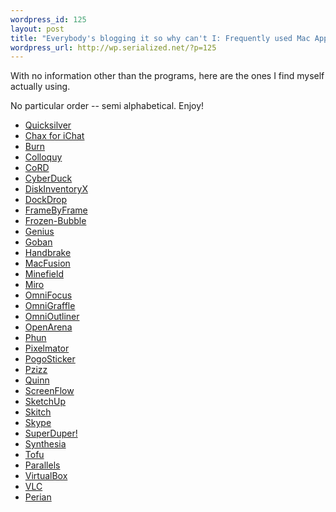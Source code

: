 ```yaml
--- 
wordpress_id: 125
layout: post
title: "Everybody's blogging it so why can't I: Frequently used Mac Apps"
wordpress_url: http://wp.serialized.net/?p=125
---
```

<p>With no information other than the programs, here are the ones I find myself actually using.</p>

<p>No particular order -- semi alphabetical. Enjoy!</p>

<ul>
<li><a href="http://www.blacktree.com/">Quicksilver</a></li>
<li><a href="http://www.ksuther.com/chax/">Chax for iChat</a></li>
<li><a href="http://burn-osx.sourceforge.net/">Burn</a></li>
<li><a href="http://colloquy.info/">Colloquy</a></li>
<li><a href="http://cord.sourceforge.net/">CoRD</a></li>
<li><a href="http://cyberduck.ch/">CyberDuck</a></li>
<li><a href="http://www.derlien.com/">DiskInventoryX</a></li>
<li><a href="http://dockdropx.com/">DockDrop</a></li>
<li><a href="http://web.mac.com/philipp.brendel/Software/FrameByFrame.html">FrameByFrame</a></li>
<li><a href="http://redivi.com/~bob/frozenbubble.html">Frozen-Bubble</a></li>
<li><a href="http://lifehacker.com/software/featured-mac-download/memorize-anything-with-genius-315064.php">Genius</a></li>
<li><a href="http://www.sente.ch/software/goban/">Goban</a></li>
<li><a href="http://handbrake.fr/">Handbrake</a></li>
<li><a href="http://macfusion.makalumedia.com/">MacFusion</a></li>
<li><a href="http://www.beatnikpad.com/archives/2008/06/18/firefox3">Minefield</a></li>
<li><a href="http://www.getmiro.com/">Miro</a></li>
<li><a href="http://www.omnigroup.com/applications/omnifocus/">OmniFocus</a></li>
<li><a href="http://www.omnigroup.com/applications/omnigraffle/">OmniGraffle</a></li>
<li><a href="http://www.omnigroup.com/applications/omnioutliner/">OmniOutliner</a></li>
<li><a href="http://openarena.ws/">OpenArena</a></li>
<li><a href="http://phun.cs.umu.se/wiki">Phun</a></li>
<li><a href="http://www.pixelmator.com/">Pixelmator</a></li>
<li><a href="http://secretexit.com/games/pogosticker">PogoSticker</a></li>
<li><a href="http://www.pzizz.com/">Pzizz</a></li>
<li><a href="http://simonhaertel.de/">Quinn</a></li>
<li><a href="http://varasoftware.com/products/screenflow/">ScreenFlow</a></li>
<li><a href="http://sketchup.google.com/">SketchUp</a></li>
<li><a href="http://skitch.com/">Skitch</a></li>
<li><a href="http://www.skype.com/welcomeback/">Skype</a></li>
<li><a href="http://www.shirt-pocket.com/SuperDuper/SuperDuperDescription.html">SuperDuper!</a></li>
<li><a href="http://www.synthesiagame.com/">Synthesia</a></li>
<li><a href="http://amarsagoo.info/tofu/">Tofu</a></li>
<li><a href="http://www.parallels.com/en/products/desktop/">Parallels</a></li>
<li><a href="http://www.virtualbox.org/">VirtualBox</a></li>
<li><a href="http://www.videolan.org/vlc/"><span class="caps">VLC</span></a></li>
<li><a href="http://perian.org/">Perian</a></li>
</ul>
